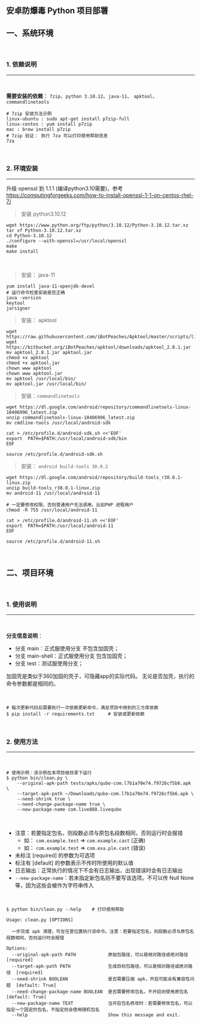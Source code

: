 ## 安卓防爆毒 Python 项目部署

## 一、系统环境

<br />

### 1. 依赖说明

---

<br />

**需要安装的依赖**： `7zip`、`python 3.10.12`、`java-11`、 `apktool`、`commandlinetools`

```shell
# 7zip 安装方法示例
linux-ubuntu : sudo apt-get install p7zip-full
linux-centos : yum install p7zip
mac : brew install p7zip
# 7zip 验证： 执行 7za 可以打印使用帮助信息
7za
```

<br />

### 2. 环境安装

---

升级 openssl 到 1.1.1 (编译python3.10需要)，参考 https://computingforgeeks.com/how-to-install-openssl-1-1-on-centos-rhel-7/

> 安装 python3.10.12

```shell
wget https://www.python.org/ftp/python/3.10.12/Python-3.10.12.tar.xz
tar xf Python-3.10.12.tar.xz
cd Python-3.10.12
./configure --with-openssl=/usr/local/openssl
make
make install
```

<br />

> 安装： java-11

```shell
yum install java-11-openjdk-devel
# 运行命令检查安装是否正确
java -version
keytool
jarsigner
```

> 安装： apktool

```shell
wget https://raw.githubusercontent.com/iBotPeaches/Apktool/master/scripts/linux/apktool
wget https://bitbucket.org/iBotPeaches/apktool/downloads/apktool_2.8.1.jar
mv apktool_2.8.1.jar apktool.jar
chmod +x apktool
chmod +x apktool.jar
chown www apktool
chown www apktool.jar
mv apktool /usr/local/bin/
mv apktool.jar /usr/local/bin/
```

> 安装：`commandlinetools`

```shell
wget https://dl.google.com/android/repository/commandlinetools-linux-10406996_latest.zip
unzip commandlinetools-linux-10406996_latest.zip
mv cmdline-tools /usr/local/android-sdk

cat > /etc/profile.d/android-sdk.sh <<'EOF'
export  PATH=$PATH:/usr/local/android-sdk/bin
EOF

source /etc/profile.d/android-sdk.sh
```


> 安装： `android build-tools 30.0.2`

```shell
wget https://dl.google.com/android/repository/build-tools_r30.0.1-linux.zip
unzip build-tools_r30.0.1-linux.zip
mv android-11 /usr/local/android-11

# 一定要修改权限，否则普通用户无法调用，比如PHP 进程用户
chmod -R 755 /usr/local/android-11

cat > /etc/profile.d/android-11.sh <<'EOF'
export  PATH=$PATH:/usr/local/android-11
EOF

source /etc/profile.d/android-11.sh

```

<br />

## 二、项目环境

<br />

### 1. 使用说明

---

<br />

**分支信息说明**：

- 分支 main：正式服使用分支 不包含加固壳；
- 分支 main-shell：正式服使用分支 包含加固壳；
- 分支 test：测试服使用分支；

加固壳是类似于360加固的壳子，可隐藏app的实际代码。
无论是否加壳，执行的命令参数都是相同的。

<br />

```shell
# 每次更新代码后需要执行一次依赖更新命令，满足项目中用到的三方库依赖
$ pip install -r requirements.txt     # 安装或更新依赖
```

<br />

### 2. 使用方法

------

<br />

```shell
# 使用示例：该示例在本项目根目录下运行
$ python bin/clean.py \
    --original-apk-path tests/apks/qubo-com.l7b1a70e74.f9726cf5b6.apk \
    --target-apk-path ~/Downloads/qubo-com.l7b1a70e74.f9726cf5b6.apk \
    --need-shrink true \
    --need-change-package-name true \
    --new-package-name com.live888.livequbo
```

<br />

- 注意：若要指定包名，则段数必须与原包名段数相同，否则运行时会报错
  - 如： `com.example.test` => `com.example.cast` (正确)
  - 如： `com.example.test` => `com.exa.ple.cast` (错误)
- 未标注 [required] 的参数为可选项
- 标注有 [default]  的参数表示不传时所使用的默认值
- 日志输出：正常执行的情况下不会有日志输出，出现错误时会有日志输出
- `--new-package-name`：若未指定新包名则不要写该选项。不可以传 Null None 等，因为这些会被作为字符串传入

<br />

```shell
$ python bin/clean.py --help    # 打印使用帮助

Usage: clean.py [OPTIONS]

  一步完成 apk 清理，可在任意位置执行该命令。注意：若要指定包名，则段数必须与原包名段数相同，否则运行时会报错

Options:
  --original-apk-path PATH            原始包路径，可以是相对路径或绝对路径  [required]
  --target-apk-path PATH              生成目标包路径，可以是相对路径或绝对路径  [required]
  --need-shrink BOOLEAN               是否需要压缩 apk，开启可能会有兼容性问题  [default: True]
  --need-change-package-name BOOLEAN  是否需要修改包名，不开启则使用原包名  [default: True]
  --new-package-name TEXT             当开启包名修改时：若需要修改包名，可以指定一个固定的包名，不指定则会使用随机包名
  --help                              Show this message and exit.


```
